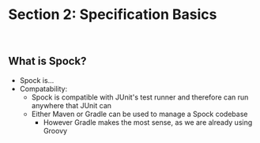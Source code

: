 # Section 2: Specification Basics

<br>

## What is Spock?
* Spock is...
* Compatability:
    * Spock is compatible with JUnit's test runner and therefore can run anywhere that JUnit can
    * Either Maven or Gradle can be used to manage a Spock codebase
        * However Gradle makes the most sense, as we are already using Groovy